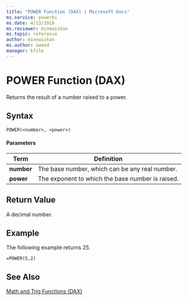 ```yaml
---
title: "POWER Function (DAX) | Microsoft Docs"
ms.service: powerbi
ms.date: 4/13/2018
ms.reviewer: minewiskan
ms.topic: reference
author: minewiskan
ms.author: owend
manager: kfile
---
```

# POWER Function (DAX)
Returns the result of a number raised to a power.  
  
## Syntax  
  
```  
POWER(<number>, <power>)  
```  
  
#### Parameters  
  
|Term|Definition|  
|--------|--------------|  
|**number**|The base number, which can be any real number.|  
|**power**|The exponent to which the base number is raised.|  
  
## Return Value  
A decimal number.  
  
## Example  
The following example returns 25.  
  
```  
=POWER(5,2)  
```  
  
## See Also  
[Math and Trig Functions &#40;DAX&#41;](math-and-trig-functions-dax.md)  
  
